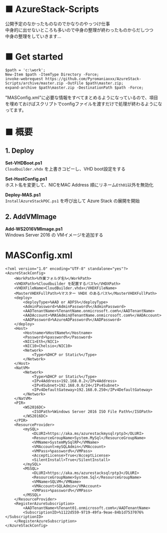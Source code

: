 # ■ AzureStack-Scripts

公開予定のなかったものなのでかなりのやっつけ仕事  
中身的に出せないところも多いので中身の整理が終わったものからだしつつ  
中身の整理をしていきます…

# ■ Get started

```download-script
$path = 'c:\work';
New-Item $path -ItemType Directory -Force;
invoke-webrequest https://github.com/Pyromaniaxxx/AzureStack-Scripts/archive/master.zip -OutFile $path\master.zip;
expand-archive $path\master.zip -DestinationPath $path -Force;
```

"MASConfig.xml"に必要な情報をすべてまとめるようになっているので、項目を埋めておけばスクリプトでconfigファイルを渡すだけで処理が終わるようになってます。


# ■ 概要

## 1. Deploy 

**Set-VHDBoot.ps1**  
`Cloudbuilder.vhdx` を上書きコピーし、VHD boot設定をする

**Set-HostConfig.ps1**  
ホスト名を変更して、NICをMAC Address 順にリネーム`Eth01`以外を無効化

**Deploy-MAS.ps1**  
`InstallAzureStackPOC.ps1` を呼び出して Azure Stack の展開を開始

## 2. AddVMImage 

**Add-WS2016VMImage.ps1**  
Windows Server 2016 の VMイメージを追加する


# MASConfig.xml

```config
<?xml version="1.0" encoding="UTF-8" standalone="yes"?>
<AzureStackConfig>
    <WorkPath>%作業フォルダ名%</WorkPath>
    <VHDXPath>%Cloudbuilder を配置するパス%</VHDXPath>
    <VHDXFileName>CloudBuilder.vhdx</VHDXFileName>
    <MasterVHDXFullPath>%マスター VHDX のあるパス%</MasterVHDXFullPath>
    <deploy>
        <deployType>%AAD or ADFS%</deployType>
        <AdminPassword>%AdminPassword%</AdminPassword>
        <AADTenantName>%TenantName.onmicrosoft.com%</AADTenantName>
        <AADAccount>%MASAdmin@TenantName.onmicrosoft.com%</AADAccount>
        <AADPassword>%AzureADPassword%</AADPassword>
    </deploy>
    <Host>
        <Hostname>%HostName%</Hostname>
        <Password>%password%</Password>
        <NIC1>Eth</NIC1>
        <NIC10>Chelsio</NIC10>
        <Network>
            <Type>%DHCP or Static%</Type>
        </Network>
    </Host>
    <NatVM>
        <Network>
            <Type>%DHCP or Static%</Type>
            <IPv4Address>192.168.0.2</IPv4Address>
            <IPv4Subnet>192.168.0.0/24</IPv4Subnet>
            <IPv4DefaultGateway>192.168.0.250</IPv4DefaultGateway>
        </Network>
    </NatVM>
    <PIR>
        <WS2016DC>            
            <ISOPath>%Windows Server 2016 ISO File Path%</ISOPath>
        </WS2016DC>
    </PIR>
    <ResourceProvider>
        <mySQL>
            <DLURI>https://aka.ms/azurestackmysqlrptp3</DLURI>
            <ResourceGroupName>System.MySql</ResourceGroupName>
            <VMName>SystemMySqlRP</VMName>
            <VMAccount>mySQLAdmin</VMAccount>
            <VMPass>%password%</VMPass>
            <AcceptLicense>True</AcceptLicense>
            <SilentInstall>True</SilentInstall>
        </mySQL>
        <MSSQL>
            <DLURI>https://aka.ms/azurestacksqlrptp3</DLURI>
            <ResourceGroupName>System.Sql</ResourceGroupName>
            <VMName>SQLVM</VMName>
            <VMAccount>SQLAdmin</VMAccount>
            <VMPass>%password%</VMPass>
        </MSSQL>
    </ResourceProvider>
    <RegisterAzureSubscription>
        <AADTenantName>%Tenant01.onmicrosoft.com%</AADTenantName>
        <SubscriptionID>%1122d559-9719-49fa-9eae-84b1d7537076%</SubscriptionID>
    </RegisterAzureSubscription>
</AzureStackConfig>
```